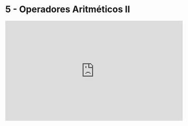 # 5 - Operadores Aritméticos II

<iframe width="560" height="315" src="https://www.youtube.com/embed/SRiP2R8Ue_o" title="YouTube video player" frameborder="0" allow="accelerometer; autoplay; clipboard-write; encrypted-media; gyroscope; picture-in-picture" allowfullscreen></iframe>
